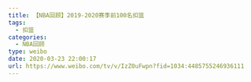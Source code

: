 ```yaml
---
title: 【NBA回顾】2019-2020赛季前100名扣篮
tags:
  - 扣篮
categories:
  - NBA回顾
type: weibo
date: 2020-03-23 22:00:17
url: https://www.weibo.com/tv/v/IzZ0uFwpn?fid=1034:4485755246936111
---
```


<!-- more -->